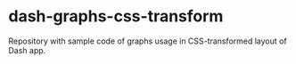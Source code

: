 # dash-graphs-css-transform
Repository with sample code of graphs usage in CSS-transformed layout of Dash app.

